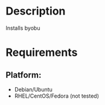 Description
===========

Installs byobu

Requirements
============

## Platform:

* Debian/Ubuntu
* RHEL/CentOS/Fedora (not tested)

